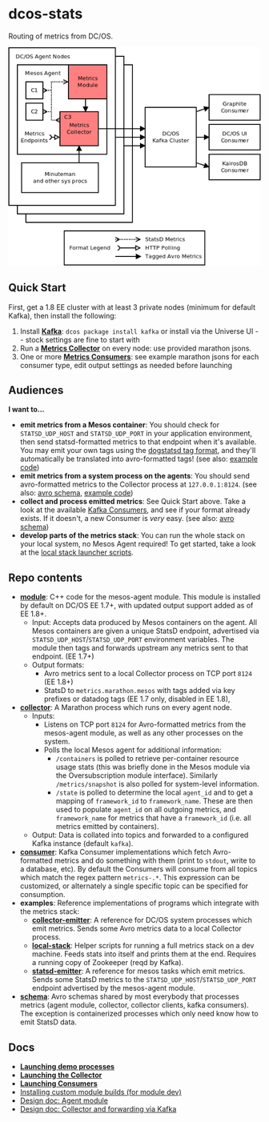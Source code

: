 # dcos-stats

Routing of metrics from DC/OS.

![architecture diagram](architecture.png)

## Quick Start

First, get a 1.8 EE cluster with at least 3 private nodes (minimum for default Kafka), then install the following:

1. Install [**Kafka**](http://github.com/mesosphere/kafka-private/README.md): `dcos package install kafka` or install via the Universe UI -- stock settings are fine to start with
2. Run a [**Metrics Collector**](collector/README.md#deployment-to-a-cluster) on every node: use provided marathon jsons.
3. One or more [**Metrics Consumers**](consumer/): see example marathon jsons for each consumer type, edit output settings as needed before launching

## Audiences

**I want to...**
- **emit metrics from a Mesos container**: You should check for `STATSD_UDP_HOST` and `STATSD_UDP_PORT` in your application environment, then send statsd-formatted metrics to that endpoint when it's available. You may emit your own tags using the [dogstatsd tag format](http://docs.datadoghq.com/guides/dogstatsd/#datagram-format), and they'll automatically be translated into avro-formatted tags! (see also: [example code](examples/statsd-emitter/))
- **emit metrics from a system process on the agents**: You should send avro-formatted metrics to the Collector process at `127.0.0.1:8124`. (see also: [avro schema](schema/), [example code](examples/collector-emitter/))
- **collect and process emitted metrics**: See Quick Start above. Take a look at the available [Kafka Consumers](consumer/), and see if your format already exists. If it doesn't, a new Consumer is *very* easy. (see also: [avro schema](schema/))
- **develop parts of the metrics stack**: You can run the whole stack on your local system, no Mesos Agent required! To get started, take a look at the [local stack launcher scripts](examples/local-stack).

## Repo contents

- **[module](module/)**: C++ code for the mesos-agent module. This module is installed by default on DC/OS EE 1.7+, with updated output support added as of EE 1.8+.
  - Input: Accepts data produced by Mesos containers on the agent. All Mesos containers are given a unique StatsD endpoint, advertised via `STATSD_UDP_HOST`/`STATSD_UDP_PORT` environment variables. The module then tags and forwards upstream any metrics sent to that endpoint. (EE 1.7+)
  - Output formats:
    - Avro metrics sent to a local Collector process on TCP port `8124` (EE 1.8+)
    - StatsD to `metrics.marathon.mesos` with tags added via key prefixes or datadog tags (EE 1.7 only, disabled in EE 1.8),
- **[collector](collector/)**: A Marathon process which runs on every agent node.
  - Inputs:
    - Listens on TCP port `8124` for Avro-formatted metrics from the mesos-agent module, as well as any other processes on the system.
    - Polls the local Mesos agent for additional information:
      - `/containers` is polled to retrieve per-container resource usage stats (this was briefly done in the Mesos module via the Oversubscription module interface). Similarly `/metrics/snapshot` is also polled for system-level information.
      - `/state` is polled to determine the local `agent_id` and to get a mapping of `framework_id` to `framework_name`. These are then used to populate `agent_id` on all outgoing metrics, and `framework_name` for metrics that have a `framework_id` (i.e. all metrics emitted by containers).
  - Output: Data is collated into topics and forwarded to a configured Kafka instance (default `kafka`).
- **[consumer](consumer/)**: Kafka Consumer implementations which fetch Avro-formatted metrics and do something with them (print to `stdout`, write to a database, etc). By default the Consumers will consume from all topics which match the regex pattern `metrics-.*`. This expression can be customized, or alternately a single specific topic can be specified for consumption.
- **examples**: Reference implementations of programs which integrate with the metrics stack:
  - **[collector-emitter](examples/collector-emitter/)**: A reference for DC/OS system processes which emit metrics. Sends some Avro metrics data to a local Collector process.
  - **[local-stack](examples/local-stack/)**: Helper scripts for running a full metrics stack on a dev machine. Feeds stats into itself and prints them at the end. Requires a running copy of Zookeeper (reqd by Kafka).
  - **[statsd-emitter](examples/statsd-emitter/)**: A reference for mesos tasks which emit metrics. Sends some StatsD metrics to the `STATSD_UDP_HOST`/`STATSD_UDP_PORT` endpoint advertised by the mesos-agent module.
- **[schema](schema/)**: Avro schemas shared by most everybody that processes metrics (agent module, collector, collector clients, kafka consumers). The exception is containerized processes which only need know how to emit StatsD data.

## Docs

- **[Launching demo processes](DEMO.md)**
- **[Launching the Collector](collector/README.md)**
- **[Launching Consumers](consumer/README.md)**
- [Installing custom module builds (for module dev)](module/README.md)
- [Design doc: Agent module](https://docs.google.com/document/d/11XZF8600Fqfw_yY9YeSh-rX2jJVN4rjw_oQuJFkvlwM/edit#)
- [Design doc: Collector and forwarding via Kafka](https://docs.google.com/document/d/1aJifYTMrmuHnh_zpt8eLbsaU1WP_Fw3M8OvqRf0B6nE/edit#)
